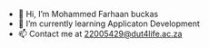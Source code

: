 - 👋 Hi, I’m Mohammed Farhaan buckas
- 🌱 I’m currently learning Applicaton Development
- 📫 Contact me at 22005429@dut4life.ac.za

<!---
DUT22005429/DUT22005429 is a ✨ special ✨ repository because its `README.md` (this file) appears on your GitHub profile.
You can click the Preview link to take a look at your changes.
--->
